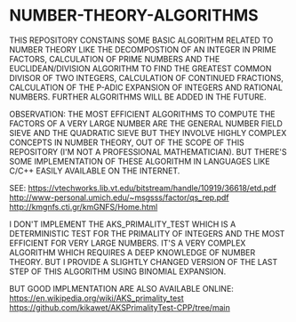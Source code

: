 # NUMBER-THEORY-ALGORITHMS
THIS REPOSITORY CONSTAINS SOME BASIC ALGORITHM RELATED TO NUMBER THEORY LIKE THE DECOMPOSTION OF AN INTEGER IN PRIME FACTORS, CALCULATION OF PRIME NUMBERS AND THE EUCLIDEAN/DIVISION ALGORITHM TO FIND THE GREATEST COMMON DIVISOR OF TWO INTEGERS, CALCULATION OF CONTINUED FRACTIONS, CALCULATION OF THE P-ADIC EXPANSION OF INTEGERS AND RATIONAL NUMBERS. FURTHER ALGORITHMS WILL BE ADDED IN THE FUTURE.


OBSERVATION: THE MOST EFFICIENT ALGORITHMS TO COMPUTE THE FACTORS OF A VERY LARGE NUMBER ARE THE GENERAL NUMBER FIELD  SIEVE AND THE QUADRATIC SIEVE BUT THEY INVOLVE HIGHLY COMPLEX CONCEPTS IN NUMBER THEORY, OUT OF THE SCOPE OF THIS REPOSITORY (I'M NOT A PROFESSIONAL MATHEMATICIAN). BUT THERE'S SOME IMPLEMENTATION OF THESE ALGORITHM IN LANGUAGES LIKE C/C++ EASILY AVAILABLE ON THE INTERNET.

SEE: https://vtechworks.lib.vt.edu/bitstream/handle/10919/36618/etd.pdf
http://www-personal.umich.edu/~msgsss/factor/qs_rep.pdf
http://kmgnfs.cti.gr/kmGNFS/Home.html


I DON'T IMPLEMENT THE AKS_PRIMALITY_TEST WHICH IS A DETERMINISTIC TEST FOR THE PRIMALITY OF INTEGERS AND THE MOST EFFICIENT FOR VERY LARGE NUMBERS. IT'S A VERY COMPLEX ALGORITHM WHICH REQUIRES A DEEP KNOWLEDGE OF NUMBER THEORY. BUT I PROVIDE A SLIGHTLY CHANGED VERSION OF THE LAST STEP OF THIS ALGORITHM USING BINOMIAL EXPANSION.

BUT GOOD IMPLMENTATION ARE ALSO AVAILABLE ONLINE:
https://en.wikipedia.org/wiki/AKS_primality_test
https://github.com/kikawet/AKSPrimalityTest-CPP/tree/main
